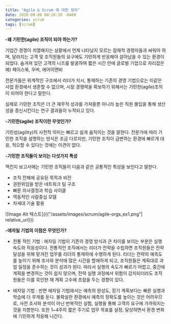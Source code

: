 ```yaml
---
title: "Agile & Scrum 에 대한 정리"
date: 2020-09-08 08:26:28 -0400
categories: scrum
tags: [scrum]
---
```


**-왜 기민한(agile) 조직이 되야 하는가?**

기업간 경쟁이 치열해지는 상황에서 언제 나타날지 모르는 잠재적 경쟁자들과 싸워야 하며, 달라지는 고객 및
조직원들의 요구에도 기민하게 반응해야 살아남을 수 있는 환경이 되었다.
숨겨져 있던 고객의 니즈를 발굴하여 짧은 시간 안에 글로벌 기업으로 자리잡은 예) 페이스북, 우버, 에어이앤비

전문가들은 위계적인 구조에서 리더가 지시, 통제하는 기존의 경영 기법으로는 이같은 사업 환경에서 생존할 수 없으며,
시장 경쟁력을 확보하기 위해서는 기민한(agile)조직이 되어야 한다고 말한다.

실제로 기민한 조직은 더 큰 재무적 성과를 가져올뿐 아니라 높은 직원 몰입을 통해 생산성을 증신시킨다는 연구 결과들이
누적되고 있다.

**-기민한(agile) 조직이란 무엇인가?**

기민성(agility)의 사전적 의미는 빠르고 쉽게 움직이는 것을 말한다. 전문가에 따라 기민한 조직을 설명하는 방식은 조금 다르지만,
기민한 조직이 급변하는 환경에 빠르게 대응, 적으할 수 있다는 것에는 이견이 없다.

**-기민한 조직들이 보이는 다섯가지 특성**

맥킨지 보고서에는 기민한 조직들이 다음과 같은 공통적인 특성을 보인다고 말한다.

- 조직 전체에 공유된 목적과 비전
- 권한위임을 받은 네트워크 팀 구조
- 빠른 의사결정과 학습 사이클
- 역동적인 사람중심 모델
- 차세대 기술 활용

![Image Alt 텍스트]({{"/assets/images/scrum/agile-orgs_ex1.png"| relative_url}})

[출처]: https://www.mckinsey.com/business-functions/organization/our-insights/the-five-trademarks-of-agile-organizations#]

**-애자일 기법의 이점은 무엇인가?**

- 전통 적인 기법 : 애자일 기법이 기존의 경영 방식과 큰 차이를 보이는 부분은 실행속도와 적응성이다. 전통적인 조직에서는 리더가 전략을
수립하면 조직원들은 전략 달성을 위해 맡겨진 업무를 리더의 통제하에 수행하게 된다.
리더는 전략의 예측도를 높이기 위해 조사와 분석에 많은 시간을 할애하게 되고, 조직원들은 계획대로 과업 일정을 준수하는 것이 성과가 된다.
따라서 실행의 속도가 빠르기 어렵고, 중간에 계획을 변경하는 것이 쉽지 않으며, 전략 실행 과정에서 위험이 감지되더라도 조직원들은 이를 묵인한 채
계획 고수에 초점을 두는 경향이 있다.

- 애자일 기법 : 반면 애자일 기법에서는 예측의 완성도, 장기 계획보다는 빠른 실행과 학습에 더 무게를 둔다.
불확실한 환경에서 예측의 정확도를 높이는 것은 어려우므로, 사전 조사와 분석이 아닌 반복적인 실험, 실행을 통해 고객의 요구에 가까워지는 것을
지향한다. 또한 1~4주의 짧은 주기로 업무 목표를 설정, 달성하면서 환경 변화에 기민하게 적응해 나간다.

[jekyll-docs]: https://jekyllrb.com/docs/home
[jekyll-gh]:   https://github.com/b329/springboot2.git
[jekyll-talk]: https://talk.jekyllrb.com/
